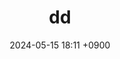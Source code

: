 ---
layout: post
title: dd
date: 2024-05-15 18:11 +0900
description: 
image: ../assets/img/stud-03.jpg
category: coding
tags: 
published: true
sitemap: true
---